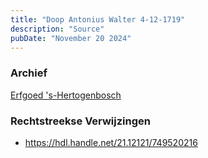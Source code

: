 ```yaml
---
title: "Doop Antonius Walter 4-12-1719"
description: "Source"
pubDate: "November 20 2024"
---
```


### Archief
[Erfgoed 's-Hertogenbosch](https://www.erfgoedshertogenbosch.nl/)

### Rechtstreekse Verwijzingen
- https://hdl.handle.net/21.12121/749520216